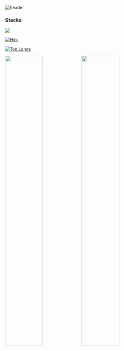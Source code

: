 ![header](https://capsule-render.vercel.app/api?text=INSUNG)

### Stacks

<img src="https://img.shields.io/badge/React-41BADB?style=flat-square&logo=react&logoColor=white" />

<div align=left>
  
  [![Hits](https://hits.seeyoufarm.com/api/count/incr/badge.svg?url=https%3A%2F%2Fgithub.com%2Finsung1939&count_bg=%2356CB6F&title_bg=%23555555&icon=opsgenie.svg&icon_color=%23E7E7E7&title=TODAY/TOTAL&edge_flat=false)](https://hits.seeyoufarm.com)
  
 </div>

<p align=center>
  
[![Top Langs](https://github-readme-stats.vercel.app/api/top-langs/?username=insung1939&layout=compact)](https://github.com/anuraghazra/github-readme-stats)
  
 </p>

<p align="left">
  <img width="49.5%" src="https://github-readme-stats.vercel.app/api?username=insung1939&show_icons=true&theme=flag-india&hide_border=true" />
  <img width="49.5%" src="https://github-readme-streak-stats.herokuapp.com/?user=insung1939&theme=flag-india&hide_border=true" />
</p>

